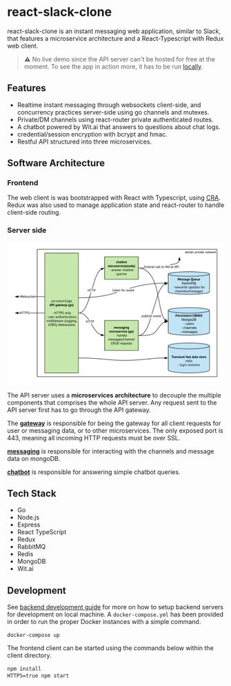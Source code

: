 # react-slack-clone

react-slack-clone is an instant messaging web application, similar to Slack, that features a microservice architecture and a React-Typescript with Redux web client.
> ⚠️ No live demo since the API server can't be hosted for free at the moment. To see the app in action more, it has to be run [locally](#development).

## Features
- Realtime instant messaging through websockets client-side, and concurrency practices server-side using go channels and mutexes.
- Private/DM channels using react-router private authenticated routes.
- A chatbot powered by Wit.ai that answers to questions about chat logs.
- credential/session encryption with bcrypt and hmac.
- Restful API structured into three microservices.

## Software Architecture

### Frontend
The web client is was bootstrapped with React with Typescript, using [CRA](https://github.com/wmonk/create-react-app-typescript). Redux was also used to manage application state and react-router to handle client-side routing.

### Server side

![server side architecture](./docs/server-side-architecture.png)


The API server uses a **microservices architecture** to decouple the multiple components that comprises the whole API server. Any request sent to the API server first has to go through the API gateway. 

The **[gateway](https://github.com/jadiego/react-slack-clone/tree/master/servers/gateway)** is responsible for being the gateway for all client requests for user or messaging data, or to other microservices. The only exposed port is 443, meaning all incoming HTTP requests must be over SSL. 

**[messaging](https://github.com/jadiego/react-slack-clone/tree/master/servers/messaging)** is responsible for interacting with the channels and message data on mongoDB.

**[chatbot](https://github.com/jadiego/react-slack-clone/tree/master/servers/chatbot)** is responsible for answering simple chatbot queries.

## Tech Stack
- Go
- Node.js
- Express
- React TypeScript
- Redux
- RabbitMQ
- Redis
- MongoDB
- Wit.ai

## Development

See [backend development guide](servers/README.md) for more on how to setup backend servers for development on local machine. A `docker-compose.yml` has been provided in order to run the proper Docker instances with a simple command.
```
docker-compose up
```

The frontend client can be started using the commands below within the client directory.
```
npm install
HTTPS=true npm start
```
